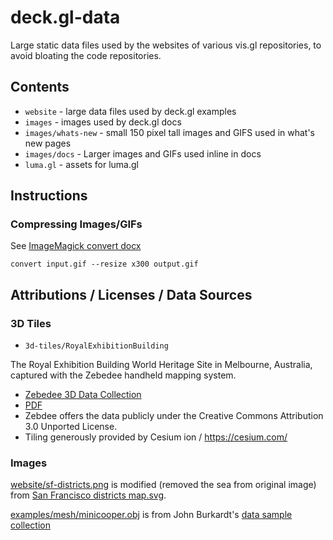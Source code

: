 # deck.gl-data

Large static data files used by the websites of various vis.gl repositories, to avoid bloating the code repositories.


## Contents

* `website` - large data files used by deck.gl examples
* `images` - images used by deck.gl docs
*   `images/whats-new` - small 150 pixel tall images and GIFS used in what's new pages
*   `images/docs` - Larger images and GIFs used inline in docs
* `luma.gl` - assets for luma.gl

## Instructions

### Compressing Images/GIFs

See [ImageMagick convert docx](https://www.imagemagick.org/script/convert.php)

```
convert input.gif --resize x300 output.gif
```

## Attributions / Licenses / Data Sources

### 3D Tiles

* `3d-tiles/RoyalExhibitionBuilding`

The Royal Exhibition Building World Heritage Site in Melbourne, Australia, captured with the Zebedee handheld mapping system.

- [Zebedee 3D Data Collection](https://data.csiro.au/dap/landingpage?list=SEA&pid=csiro:13281&sb=RELEVANCE&rn=5&rpp=25&p=1&tr=8&q=zebedee&dr=all)
- [PDF](https://data.csiro.au/dap/SupportingAttachment?collectionId=13281&fileId=790)
 - Zebdee offers the data publicly under the Creative Commons Attribution 3.0 Unported License.
- Tiling generously provided by Cesium ion / https://cesium.com/


### Images

[website/sf-districts.png](https://github.com/uber-common/deck.gl-data/blob/master/website/sf-districts.png) is modified (removed the sea from original image) from [San Francisco districts map.svg](https://commons.wikimedia.org/wiki/File:San_Francisco_districts_map.svg).

[examples/mesh/minicooper.obj](https://github.com/uber-common/deck.gl-data/blob/master/examples/mesh/minicooper.obj) is from John Burkardt's [data sample collection](https://people.sc.fsu.edu/~jburkardt/data/data.html)
